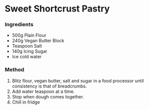 # Sweet Shortcrust Pastry

### Ingredients
- 500g Plain Flour
- 240g Vegan Butter Block
- Teaspoon Salt
- 140g Icing Sugar
- Ice cold water

### Method

1. Blitz flour, vegan butter, salt and sugar in a food processor until consistency is that of breadcrumbs.
2. Add water teaspoon at a time.
3. Stop when dough comes together.
4. Chill in fridge